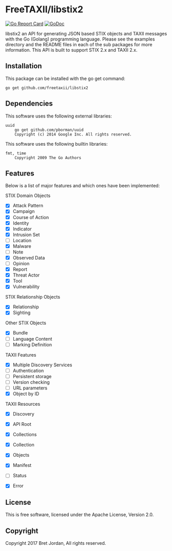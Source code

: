 # FreeTAXII/libstix2 #

[![Go Report Card](https://goreportcard.com/badge/github.com/freetaxii/libstix2)](https://goreportcard.com/report/github.com/freetaxii/libstix2) [![GoDoc](https://godoc.org/github.com/freetaxii/libstix2?status.png)](https://godoc.org/github.com/freetaxii/libstix2)

libstix2 an API for generating JSON based STIX objects and TAXII messages with 
the Go (Golang) programming language. Please see the examples directory and the 
README files in each of the sub packages for more information. This API is built 
to support STIX 2.x and TAXII 2.x.

## Installation ##

This package can be installed with the go get command:

```
go get github.com/freetaxii/libstix2
```

## Dependencies ##

This software uses the following external libraries:
```
uuid
	go get github.com/pborman/uuid
	Copyright (c) 2014 Google Inc. All rights reserved.
```

This software uses the following builtin libraries:
```
fmt, time
	Copyright 2009 The Go Authors
```


## Features ##

Below is a list of major features and which ones have been implemented:

STIX Domain Objects
- [x] Attack Pattern
- [x] Campaign
- [x] Course of Action
- [x] Identity
- [x] Indicator
- [x] Intrusion Set
- [ ] Location
- [x] Malware
- [ ] Note
- [x] Observed Data
- [ ] Opinion
- [x] Report
- [x] Threat Actor
- [x] Tool
- [x] Vulnerability

STIX Relationship Objects
- [x] Relationship
- [x] Sighting

Other STIX Objects
- [x] Bundle
- [ ] Language Content
- [ ] Marking Definition

TAXII Features
- [x] Multiple Discovery Services
- [ ] Authentication
- [ ] Persistent storage
- [ ] Version checking
- [ ] URL parameters
- [x] Object by ID

TAXII Resources
- [x] Discovery
- [x] API Root
- [x] Collections
- [x] Collection
- [x] Objects
- [x] Manifest
- [ ] Status
- [x] Error


## License ##

This is free software, licensed under the Apache License, Version 2.0.


## Copyright ##

Copyright 2017 Bret Jordan, All rights reserved.

